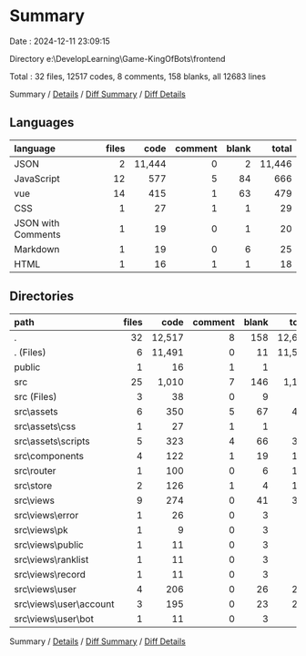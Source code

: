 # Summary

Date : 2024-12-11 23:09:15

Directory e:\\DevelopLearning\\Game-KingOfBots\\frontend

Total : 32 files,  12517 codes, 8 comments, 158 blanks, all 12683 lines

Summary / [Details](details.md) / [Diff Summary](diff.md) / [Diff Details](diff-details.md)

## Languages
| language | files | code | comment | blank | total |
| :--- | ---: | ---: | ---: | ---: | ---: |
| JSON | 2 | 11,444 | 0 | 2 | 11,446 |
| JavaScript | 12 | 577 | 5 | 84 | 666 |
| vue | 14 | 415 | 1 | 63 | 479 |
| CSS | 1 | 27 | 1 | 1 | 29 |
| JSON with Comments | 1 | 19 | 0 | 1 | 20 |
| Markdown | 1 | 19 | 0 | 6 | 25 |
| HTML | 1 | 16 | 1 | 1 | 18 |

## Directories
| path | files | code | comment | blank | total |
| :--- | ---: | ---: | ---: | ---: | ---: |
| . | 32 | 12,517 | 8 | 158 | 12,683 |
| . (Files) | 6 | 11,491 | 0 | 11 | 11,502 |
| public | 1 | 16 | 1 | 1 | 18 |
| src | 25 | 1,010 | 7 | 146 | 1,163 |
| src (Files) | 3 | 38 | 0 | 9 | 47 |
| src\\assets | 6 | 350 | 5 | 67 | 422 |
| src\\assets\\css | 1 | 27 | 1 | 1 | 29 |
| src\\assets\\scripts | 5 | 323 | 4 | 66 | 393 |
| src\\components | 4 | 122 | 1 | 19 | 142 |
| src\\router | 1 | 100 | 0 | 6 | 106 |
| src\\store | 2 | 126 | 1 | 4 | 131 |
| src\\views | 9 | 274 | 0 | 41 | 315 |
| src\\views\\error | 1 | 26 | 0 | 3 | 29 |
| src\\views\\pk | 1 | 9 | 0 | 3 | 12 |
| src\\views\\public | 1 | 11 | 0 | 3 | 14 |
| src\\views\\ranklist | 1 | 11 | 0 | 3 | 14 |
| src\\views\\record | 1 | 11 | 0 | 3 | 14 |
| src\\views\\user | 4 | 206 | 0 | 26 | 232 |
| src\\views\\user\\account | 3 | 195 | 0 | 23 | 218 |
| src\\views\\user\\bot | 1 | 11 | 0 | 3 | 14 |

Summary / [Details](details.md) / [Diff Summary](diff.md) / [Diff Details](diff-details.md)